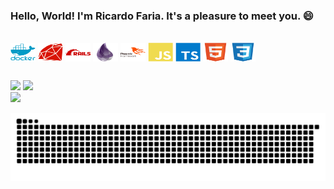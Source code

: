 ### Hello, World! I'm Ricardo Faria. It's a pleasure to meet you. 😄
<div style="display: inline_block"><br>
  <img align="center" alt="Ricardo-Docker" height="30" width="40" src="https://raw.githubusercontent.com/devicons/devicon/master/icons/docker/docker-plain-wordmark.svg">
  <img align="center" alt="Ricardo-Ruby" height="30" width="40" src="https://raw.githubusercontent.com/devicons/devicon/master/icons/ruby/ruby-plain.svg">
  <img align="center" alt="Ricardo-Rails" height="30" width="40" src="https://raw.githubusercontent.com/devicons/devicon/master/icons/rails/rails-plain-wordmark.svg">
  <img align="center" alt="Ricardo-Elixir" height="30" width="40" src="https://raw.githubusercontent.com/devicons/devicon/master/icons/elixir/elixir-original.svg">
  <img align="center" alt="Ricardo-Phoenix" height="30" width="40" src="https://raw.githubusercontent.com/devicons/devicon/master/icons/phoenix/phoenix-original-wordmark.svg">
  <img align="center" alt="Ricardo-Javascript" height="30" width="40" src="https://raw.githubusercontent.com/devicons/devicon/master/icons/javascript/javascript-plain.svg">
  <img align="center" alt="Ricardo-Typescript" height="30" width="40" src="https://raw.githubusercontent.com/devicons/devicon/master/icons/typescript/typescript-plain.svg">
  <img align="center" alt="Ricardo-HTML" height="30" width="40" src="https://raw.githubusercontent.com/devicons/devicon/master/icons/html5/html5-original.svg">
  <img align="center" alt="Ricardo-CSS" height="30" width="40" src="https://raw.githubusercontent.com/devicons/devicon/master/icons/css3/css3-original.svg">
</div>

##
  
<div> 
  <a href = "mailto:ricardo.faria.silva@outlook.com"><img src="https://img.shields.io/badge/Microsoft_Outlook-0078D4?style=for-the-badge&logo=microsoft-outlook&logoColor=white" target="_blank"></a>
  <a href="https://www.linkedin.com/in/faria-silva-ricardo/" target="_blank"><img src="https://img.shields.io/badge/-LinkedIn-%230077B5?style=for-the-badge&logo=linkedin&logoColor=white" target="_blank"></a><br>
 <a href="https://www.codewars.com/users/RicardoFariaSilva" target="_blank"><img src="https://www.codewars.com/users/RicardoFariaSilva/badges/small" target="_blank"></a> 
 
  ![Snake animation](https://github.com/RicardoFariaSilva/RicardoFariaSilva/blob/output/github-contribution-grid-snake.svg)
 
</div>

